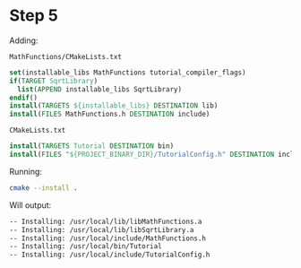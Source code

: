 # Step 5

Adding:

`MathFunctions/CMakeLists.txt`

```cmake
set(installable_libs MathFunctions tutorial_compiler_flags)
if(TARGET SqrtLibrary)
  list(APPEND installable_libs SqrtLibrary)
endif()
install(TARGETS ${installable_libs} DESTINATION lib)
install(FILES MathFunctions.h DESTINATION include)
```

`CMakeLists.txt`

```cmake
install(TARGETS Tutorial DESTINATION bin)
install(FILES "${PROJECT_BINARY_DIR}/TutorialConfig.h" DESTINATION include)
```

Running:

```bash
cmake --install .
```

Will output:

```bash
-- Installing: /usr/local/lib/libMathFunctions.a
-- Installing: /usr/local/lib/libSqrtLibrary.a
-- Installing: /usr/local/include/MathFunctions.h
-- Installing: /usr/local/bin/Tutorial
-- Installing: /usr/local/include/TutorialConfig.h
```
